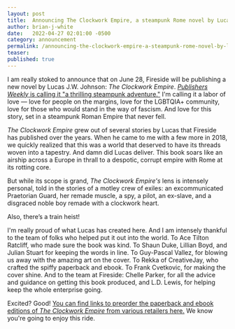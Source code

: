 ```yaml
---
layout: post
title:  Announcing The Clockwork Empire, a steampunk Rome novel by Lucas J.W. Johnson
author: brian-j-white
date:   2022-04-27 02:01:00 -0500
category: announcement
permalink: /announcing-the-clockwork-empire-a-steampunk-rome-novel-by-lucas-j-w-johnson
teaser: 
published: true
---
```

I am really stoked to announce that on June 28, Fireside will be publishing a new novel by Lucas J.W. Johnson: _The Clockwork Empire_. [_Publishers Weekly_ is calling it "a thrilling steampunk adventure."](https://www.publishersweekly.com/9781734154962) I'm calling it a labor of love — love for people on the margins, love for the LGBTQIA+ community, love for those who would stand in the way of fascism. And love for this story, set in a steampunk Roman Empire that never fell.
 
_The Clockwork Empire_ grew out of several stories by Lucas that Fireside has published over the years. When he came to me with a few more in 2018, we quickly realized that this was a world that deserved to have its threads woven into a tapestry. And damn did Lucas deliver. This book soars like an airship across a Europe in thrall to a despotic, corrupt empire with Rome at its rotting core.

But while its scope is grand, _The Clockwork Empire's_ lens is intensely personal, told in the stories of a motley crew of exiles: an excommunicated Praetorian Guard, her remade muscle, a spy, a pilot, an ex-slave, and a disgraced noble boy remade with a clockwork heart.

Also, there’s a train heist!

I'm really proud of what Lucas has created here. And I am intensely thankful to the team of folks who helped put it out into the world. To Ace Tilton Ratcliff, who made sure the book was kind. To Shaun Duke, Lillian Boyd, and Julian Stuart for keeping the words in line. To Guy-Pascal Vallez, for blowing us away with the amazing art on the cover. To Rekka of CreativeJay, who crafted the spiffy paperback and ebook. To Frank Cvetkovic, for making the cover shine. And to the team at Fireside: Chelle Parker, for all the advice and guidance on getting this book produced, and L.D. Lewis, for helping keep the whole enterprise going.

Excited? Good! [You can find links to preorder the paperback and ebook editions of _The Clockwork Empire_ from various retailers here.](https://firesidefiction.com/book/the-clockwork-empire) We know you're going to enjoy this ride.

